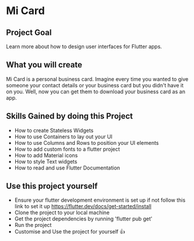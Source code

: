 
# Mi Card

## Project Goal

Learn more about how to design user interfaces for Flutter apps.

## What you will create

Mi Card is a personal business card. Imagine every time you wanted to give someone your contact details or your business card but you didn't have it on you. Well, now you can get them to download your business card as an app.

## Skills Gained by doing this Project

* How to create Stateless Widgets
* How to use Containers to lay out your UI
* How to use Columns and Rows to position your UI elements
* How to add custom fonts to a flutter project
* How to add Material icons
* How to style Text widgets
* How to read and use Flutter Documentation

## Use this project yourself

* Ensure your flutter development environment is set up if not follow this link to set it up https://flutter.dev/docs/get-started/install
* Clone the project to your local machine
* Get the project dependencies by running 'flutter pub get'
* Run the project
* Customise and Use the project for yourself :thumbsup:

